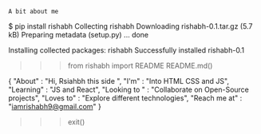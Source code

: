 `A bit about me `

$ pip install rishabh
Collecting rishabh
  Downloading rishabh-0.1.tar.gz (5.7 kB)
  Preparing metadata (setup.py) ... done

Installing collected packages: rishabh
Successfully installed rishabh-0.1


>>> from rishabh import README
>>> README.md()

{
    "About" : "Hi, Rsiahbh this side ",
    "I'm" : "Into HTML CSS and JS",
    "Learning" : "JS and React",
    "Looking to " : "Collaborate on Open-Source projects",
    "Loves to" : "Explore different technologies",
    "Reach me at" : "iamrishabh9@gmail.com"
}

>>> exit()
```
